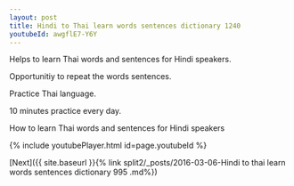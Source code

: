 ```yaml
---
layout: post
title: Hindi to Thai learn words sentences dictionary 1240 
youtubeId: awgflE7-Y6Y
---
```

 
 
Helps to learn Thai words and sentences for Hindi speakers.

Opportunitiy to repeat the words sentences. 

Practice Thai language. 
 
10 minutes practice every day. 
 
How to learn Thai words and sentences for Hindi speakers 
 
{% include youtubePlayer.html id=page.youtubeId %}
 
 
[Next]({{ site.baseurl }}{% link  split2/_posts/2016-03-06-Hindi to thai learn words sentences dictionary 995 .md%})
 
